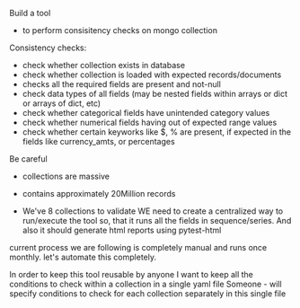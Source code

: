 Build a tool
- to perform consisitency checks on mongo collection

Consistency checks:
- check whether collection exists in database
- check whether collection is loaded with expected records/documents
- checks all the required fields are present and not-null
- check data types of all fields (may be nested fields within arrays or dict or arrays of dict, etc)
- check whether categorical fields have unintended category values
- check whether numerical fields having out of expected range values
- check whether certain keyworks like $, % are present, if expected in the fields like currency_amts, or percentages

Be careful
- collections are massive
- contains approximately 20Million records

- We've 8 collections to validate
WE need to create a centralized way to run/execute the tool
so, that it runs all the fields in sequence/series.
And also it should generate html reports using pytest-html

current process we are following is completely manual and runs once monthly.
let's automate this completely.

In order to keep this tool reusable by anyone
I want to keep all the conditions to check within a collection in a single yaml file
Someone - will specify conditions to check for each collection separately in this single file